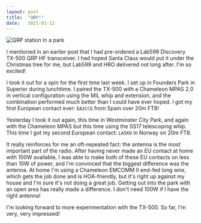 ```yaml
---
layout: post
title:  "QRP!"
date:   2021-01-12
---
```

![QRP station in a park](https://lh3.googleusercontent.com/-YXGOpZljn34/YEJs9MbipQI/AAAAAAABzjE/hqnUp-y8VHkHqEYsALqEvQFPY1PDMYqiQCLcBGAsYHQ/w295-h400/PXL_20210111_202120058.jpg)

I mentioned in an earlier post that I had pre-ordered a Lab599 Discovery TX-500 QRP HF transceiver.
I had hoped Santa Claus would put it under the Christmas tree for me, but Lab599 and HRO delivered
not long after. I'm so excited!

I took it out for a spin for the first time last week. I set up in Founders Park in Superior during
lunchtime. I paired the TX-500 with a Chameleon MPAS 2.0 in vertical configuration using the MIL
whip and extension, and the combination performed much better than I could have ever hoped. I got my
first European contact ever: `EA2CCG` from Spain over 20m FT8!

Yesterday I took it out again, this time in Westminster City Park, and again with the Chameleon MPAS
but this time using the SS17 telescoping whip. This time I got my second European contact: `LA5KO`
in Norway on 20m FT8.

It really reinforces for me an oft-repeated fact: the antenna is the most important part of the
radio. After having never made an EU contact at home with 100W available, I was able to make both of
these EU contacts on less than 10W of power, and I'm convinced that the biggest difference was the
antenna. At home I'm using a Chameleon EMCOMM II end-fed long wire, which gets the job done and is
HOA-friendly, but it's right up against my house and I'm sure it's not doing a great job. Getting
out into the park with an open area has really made a difference. I don't need 100W if I have the
right antenna!

I'm looking forward to more experimentation with the TX-500. So far, I'm very, very impressed!
